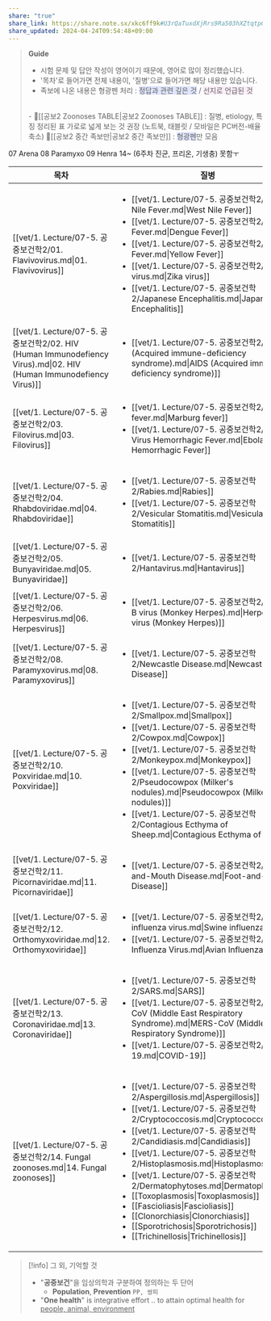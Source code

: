 ```yaml
---
share: "true"
share_link: https://share.note.sx/xkc6ff9k#U3rQaTuxdXjRrs9Ra503hXZtqtpCmSNy0KC5UFxvnAs
share_updated: 2024-04-24T09:54:48+09:00
---
```


>**Guide**
>- 시험 문제 및 답안 작성이 영어이기 때문에, 영어로 많이 정리했습니다.
> - '목차'로 들어가면 전체 내용이, '질병'으로 들어가면 해당 내용만 있습니다.
> - 족보에 나온 내용은 형광펜 처리 : <span style="background:#e0e5fc">정답과 관련 깊은 것</span> / <span style="background:#fceef8">선지로 언급된 것</span>
> <br>
> - 📍[[공보2 Zoonoses TABLE|공보2 Zoonoses TABLE]] : 질병, etiology, 특징 정리된 표
>    가로로 넓게 보는 것 권장 (노트북, 태블릿 / 모바일은 PC버전-배율축소)
>    📍[[공보2 중간 족보만|공보2 중간 족보만]] : <span style="background:#e0e5fc">형광펜</span>만 모음

07 Arena
08 Paramyxo
09 Henra
14~ (6주차 진균, 프리온, 기생충)
못함ㅜ

| 목차                                                                                                            | 질병                                                                                                                                                                                                                                                                                                                                                                                                                                                                                                                                                                                                             |
| ------------------------------------------------------------------------------------------------------------- | -------------------------------------------------------------------------------------------------------------------------------------------------------------------------------------------------------------------------------------------------------------------------------------------------------------------------------------------------------------------------------------------------------------------------------------------------------------------------------------------------------------------------------------------------------------------------------------------------------------- |
| [[vet/1. Lecture/07-5. 공중보건학2/01. Flavivovirus.md\|01. Flavivovirus]]                                         | <ul><li>[[vet/1. Lecture/07-5. 공중보건학2/West Nile Fever.md\|West Nile Fever]]</li><li>[[vet/1. Lecture/07-5. 공중보건학2/Dengue Fever.md\|Dengue Fever]]</li><li>[[vet/1. Lecture/07-5. 공중보건학2/Yellow Fever.md\|Yellow Fever]]</li><li>[[vet/1. Lecture/07-5. 공중보건학2/Zika virus.md\|Zika virus]]</li><li>[[vet/1. Lecture/07-5. 공중보건학2/Japanese Encephalitis.md\|Japanese Encephalitis]]</li></ul>                                                                                                                                                                                                               |
| [[vet/1. Lecture/07-5. 공중보건학2/02. HIV (Human Immunodefiency Virus).md\|02. HIV (Human Immunodefiency Virus)]] | <ul><li>[[vet/1. Lecture/07-5. 공중보건학2/AIDS (Acquired immune-deficiency syndrome).md\|AIDS (Acquired immune-deficiency syndrome)]]</li></ul>                                                                                                                                                                                                                                                                                                                                                                                                                                                                   |
| [[vet/1. Lecture/07-5. 공중보건학2/03. Filovirus.md\|03. Filovirus]]                                               | <ul><li>[[vet/1. Lecture/07-5. 공중보건학2/Marburg fever.md\|Marburg fever]]</li><li>[[vet/1. Lecture/07-5. 공중보건학2/Ebola Virus Hemorrhagic Fever.md\|Ebola Virus Hemorrhagic Fever]]</li></ul>                                                                                                                                                                                                                                                                                                                                                                                                                    |
| [[vet/1. Lecture/07-5. 공중보건학2/04. Rhabdoviridae.md\|04. Rhabdoviridae]]                                       | <ul><li>[[vet/1. Lecture/07-5. 공중보건학2/Rabies.md\|Rabies]]</li><li>[[vet/1. Lecture/07-5. 공중보건학2/Vesicular Stomatitis.md\|Vesicular Stomatitis]]</li></ul>                                                                                                                                                                                                                                                                                                                                                                                                                                                    |
| [[vet/1. Lecture/07-5. 공중보건학2/05. Bunyaviridae.md\|05. Bunyaviridae]]                                         | <ul><li>[[vet/1. Lecture/07-5. 공중보건학2/Hantavirus.md\|Hantavirus]]</li></ul>                                                                                                                                                                                                                                                                                                                                                                                                                                                                                                                                   |
| [[vet/1. Lecture/07-5. 공중보건학2/06. Herpesvirus.md\|06. Herpesvirus]]                                           | <ul><li>[[vet/1. Lecture/07-5. 공중보건학2/Herpes B virus (Monkey Herpes).md\|Herpes B virus (Monkey Herpes)]]</li></ul>                                                                                                                                                                                                                                                                                                                                                                                                                                                                                           |
| [[vet/1. Lecture/07-5. 공중보건학2/08. Paramyxovirus.md\|08. Paramyxovirus]]                                       | <ul><li>[[vet/1. Lecture/07-5. 공중보건학2/Newcastle Disease.md\|Newcastle Disease]]</li></ul>                                                                                                                                                                                                                                                                                                                                                                                                                                                                                                                     |
| [[vet/1. Lecture/07-5. 공중보건학2/10. Poxviridae.md\|10. Poxviridae]]                                             | <ul><li>[[vet/1. Lecture/07-5. 공중보건학2/Smallpox.md\|Smallpox]]</li><li>[[vet/1. Lecture/07-5. 공중보건학2/Cowpox.md\|Cowpox]]</li><li>[[vet/1. Lecture/07-5. 공중보건학2/Monkeypox.md\|Monkeypox]]</li><li>[[vet/1. Lecture/07-5. 공중보건학2/Pseudocowpox (Milker's nodules).md\|Pseudocowpox (Milker's nodules)]]</li><li>[[vet/1. Lecture/07-5. 공중보건학2/Contagious Ecthyma of Sheep.md\|Contagious Ecthyma of Sheep]]</li></ul>                                                                                                                                                                                         |
| [[vet/1. Lecture/07-5. 공중보건학2/11. Picornaviridae.md\|11. Picornaviridae]]                                     | <ul><li>[[vet/1. Lecture/07-5. 공중보건학2/Foot-and-Mouth Disease.md\|Foot-and-Mouth Disease]]</li></ul>                                                                                                                                                                                                                                                                                                                                                                                                                                                                                                           |
| [[vet/1. Lecture/07-5. 공중보건학2/12. Orthomyxoviridae.md\|12. Orthomyxoviridae]]                                 | <ul><li>[[vet/1. Lecture/07-5. 공중보건학2/Swine influenza virus.md\|Swine influenza virus]]</li><li>[[vet/1. Lecture/07-5. 공중보건학2/Avian Influenza Virus.md\|Avian Influenza Virus]]</li></ul>                                                                                                                                                                                                                                                                                                                                                                                                                    |
| [[vet/1. Lecture/07-5. 공중보건학2/13. Coronaviridae.md\|13. Coronaviridae]]                                       | <ul><li>[[vet/1. Lecture/07-5. 공중보건학2/SARS.md\|SARS]]</li><li>[[vet/1. Lecture/07-5. 공중보건학2/MERS-CoV (Middle East Respiratory Syndrome).md\|MERS-CoV (Middle East Respiratory Syndrome)]]</li><li>[[vet/1. Lecture/07-5. 공중보건학2/COVID-19.md\|COVID-19]]</li></ul>                                                                                                                                                                                                                                                                                                                                           |
| [[vet/1. Lecture/07-5. 공중보건학2/14. Fungal zoonoses.md\|14. Fungal zoonoses]]                                   | <ul><li>[[vet/1. Lecture/07-5. 공중보건학2/Aspergillosis.md\|Aspergillosis]]</li><li>[[vet/1. Lecture/07-5. 공중보건학2/Cryptococcosis.md\|Cryptococcosis]]</li><li>[[vet/1. Lecture/07-5. 공중보건학2/Candidiasis.md\|Candidiasis]]</li><li>[[vet/1. Lecture/07-5. 공중보건학2/Histoplasmosis.md\|Histoplasmosis]]</li><li>[[vet/1. Lecture/07-5. 공중보건학2/Dermatophytoses.md\|Dermatophytoses]]</li><li>[[Toxoplasmosis\|Toxoplasmosis]]</li><li>[[Fascioliasis\|Fascioliasis]]</li><li>[[Clonorchiasis\|Clonorchiasis]]</li><li>[[Sporotrichosis\|Sporotrichosis]]</li><li>[[Trichinellosis\|Trichinellosis]]</li></ul> |


>[!info] 그 외, 기억할 것
>- "**공중보건**"을 임상의학과 구분하여 정의하는 두 단어
>	- **Population**, **Prevention** `PP, 쌍피`
>- "**One health**" is integrative effort .. to attain optimal health for <u>people, animal, environment</u>
